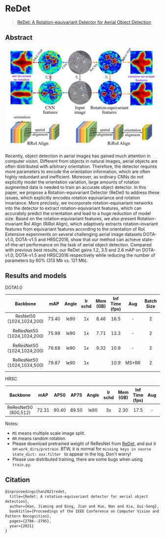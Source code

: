 # ReDet

> [ReDet: A Rotation-equivariant Detector for Aerial Object Detection](https://openaccess.thecvf.com/content/CVPR2021/papers/Han_ReDet_A_Rotation-Equivariant_Detector_for_Aerial_Object_Detection_CVPR_2021_paper.pdf)

<!-- [ALGORITHM] -->

## Abstract

<div align=center>
<img src="https://raw.githubusercontent.com/zytx121/image-host/main/imgs/redet.png" width="800"/>
</div>

Recently, object detection in aerial images has gained much attention in computer vision. Different from objects in natural images, aerial objects are often distributed with arbitrary orientation. Therefore, the detector requires more parameters to encode the orientation information, which are often highly redundant and inefficient. Moreover, as ordinary CNNs do not explicitly model the orientation variation, large amounts of rotation augmented data is needed to train an accurate object detector. In this paper, we propose a Rotation-equivariant Detector (ReDet) to address these issues, which explicitly encodes rotation equivariance and rotation invariance. More precisely, we incorporate rotation-equivariant networks into the detector to extract rotation-equivariant features, which can accurately predict the orientation and lead to a huge reduction of model size. Based on the rotation-equivariant features, we also present Rotation-invariant RoI Align (RiRoI Align), which adaptively extracts rotation-invariant features from equivariant features according to the orientation of RoI. Extensive experiments on several challenging aerial image datasets DOTA-v1.0, DOTA-v1.5 and HRSC2016, show that our method can achieve state-of-the-art performance on the task of aerial object detection. Compared with previous best results, our ReDet gains 1.2, 3.5 and 2.6 mAP on DOTA-v1.0, DOTA-v1.5 and HRSC2016 respectively while reducing the number of parameters by 60% (313 Mb vs. 121 Mb).

## Results and models

DOTA1.0

|          Backbone          |  mAP  | Angle | lr schd | Mem (GB) | Inf Time (fps) |  Aug  | Batch Size |                                                    Configs                                                     |                                                                                                                                                                              Download                                                                                                                                                                              |
| :------------------------: | :---: | :---: | :-----: | :------: | :------------: | :---: | :--------: | :------------------------------------------------------------------------------------------------------------: | :----------------------------------------------------------------------------------------------------------------------------------------------------------------------------------------------------------------------------------------------------------------------------------------------------------------------------------------------------------------: |
|  ResNet50 (1024,1024,200)  | 73.40 | le90  |   1x    |   8.46   |      16.5      |   -   |     2      | [rotated-faster-rcnn-le90_r50_fpn_1x_dota](../rotated_faster_rcnn/rotated-faster-rcnn-le90_r50_fpn_1x_dota.py) | [model](https://download.openmmlab.com/mmrotate/v0.1.0/rotated_faster_rcnn/rotated_faster_rcnn_r50_fpn_1x_dota_le90/rotated_faster_rcnn_r50_fpn_1x_dota_le90-0393aa5c.pth) \| [log](https://download.openmmlab.com/mmrotate/v0.1.0/rotated_faster_rcnn/rotated_faster_rcnn_r50_fpn_1x_dota_le90/rotated_faster_rcnn_r50_fpn_1x_dota_le90_20220131_082156.log.json) |
| ReResNet50 (1024,1024,200) | 75.99 | le90  |   1x    |   7.71   |      13.3      |   -   |     2      |                  [redet-le90_re50_refpn_amp-1x_dota](./redet-le90_re50_refpn_amp-1x_dota.py)                   |                           [model](https://download.openmmlab.com/mmrotate/v0.1.0/redet/redet_re50_refpn_fp16_1x_dota_le90/redet_re50_refpn_fp16_1x_dota_le90-1e34da2d.pth) \| [log](https://download.openmmlab.com/mmrotate/v0.1.0/redet/redet_re50_refpn_fp16_1x_dota_le90/redet_re50_refpn_fp16_1x_dota_le90_20220303_194725.log.json)                           |
| ReResNet50 (1024,1024,200) | 76.68 | le90  |   1x    |   9.32   |      10.9      |   -   |     2      |                      [redet-le90_re50_refpn_1x_dota](./redet-le90_re50_refpn_1x_dota.py)                       |                                         [model](https://download.openmmlab.com/mmrotate/v0.1.0/redet/redet_re50_fpn_1x_dota_le90/redet_re50_fpn_1x_dota_le90-724ab2da.pth) \| [log](https://download.openmmlab.com/mmrotate/v0.1.0/redet/redet_re50_fpn_1x_dota_le90/redet_re50_fpn_1x_dota_le90_20220130_132751.log.json)                                         |
| ReResNet50 (1024,1024,500) | 79.87 | le90  |   1x    |          |      10.9      | MS+RR |     2      |                [redet-le90_re50_refpn_rr-1x_dota-ms](./redet-le90_re50_refpn_rr-1x_dota-ms.py)                 |                             [model](https://download.openmmlab.com/mmrotate/v0.1.0/redet/redet_re50_fpn_1x_dota_ms_rr_le90/redet_re50_fpn_1x_dota_ms_rr_le90-fc9217b5.pth) \| [log](https://download.openmmlab.com/mmrotate/v0.1.0/redet/redet_re50_fpn_1x_dota_ms_rr_le90/redet_re50_fpn_1x_dota_ms_rr_le90_20220206_105343.log.json)                             |

HRSC

|       Backbone       |  mAP  | AP50  | AP75  | Angle | lr schd | Mem (GB) | Inf Time (fps) | Aug | Batch Size |                               Configs                               |                                                                                                                                          Download                                                                                                                                          |
| :------------------: | :---: | :---: | :---: | :---: | :-----: | :------: | :------------: | :-: | :--------: | :-----------------------------------------------------------------: | :----------------------------------------------------------------------------------------------------------------------------------------------------------------------------------------------------------------------------------------------------------------------------------------: |
| ReResNet50 (800,512) | 72.31 | 90.40 | 89.50 | le90  |   3x    |   2.30   |      17.5      |  -  |     2      | [redet-le90_re50_refpn_3x_hrsc](./redet-le90_re50_refpn_3x_hrsc.py) | [model](https://download.openmmlab.com/mmrotate/v0.1.0/redet/redet_re50_refpn_3x_hrsc_le90/redet_re50_refpn_3x_hrsc_le90-241e217b.pth) \| [log](https://download.openmmlab.com/mmrotate/v0.1.0/redet/redet_re50_refpn_3x_hrsc_le90/redet_re50_refpn_3x_hrsc_le90_20220411_113223.log.json) |

Notes:

- `MS` means multiple scale image split.
- `RR` means random rotation.
- Please download pretrained weight of ReResNet from [ReDet](https://github.com/csuhan/ReDet), and put it on `work_dirs/pretrain`. BTW, it is normal for `missing keys in source state_dict: xxx.filter ` to appear in the log. Don't worry!
- Please use distributed training, there are some bugs when using `train.py`.

## Citation

```
@inproceedings{han2021redet,
  title={Redet: A rotation-equivariant detector for aerial object detection},
  author={Han, Jiaming and Ding, Jian and Xue, Nan and Xia, Gui-Song},
  booktitle={Proceedings of the IEEE Conference on Computer Vision and Pattern Recognition},
  pages={2786--2795},
  year={2021}
}

```
